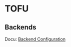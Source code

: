 TOFU
====


Backends
--------

Docu: [Backend Configuration](https://opentofu.org/docs/language/settings/backends/configuration/)